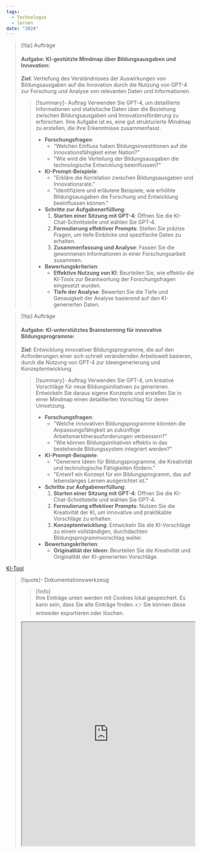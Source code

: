 ```yaml
---
tags:
  - Technologie
  - lernen
date: "2024"
---
```


>[!tip] Aufträge
>#### Aufgabe: KI-gestützte Mindmap über Bildungsausgaben und Innovation:
> **Ziel**: Vertiefung des Verständnisses der Auswirkungen von Bildungsausgaben auf die Innovation durch die Nutzung von GPT-4 zur Forschung und Analyse von relevanten Daten und Informationen.
>>[!summary]- Auftrag
>>Verwenden Sie GPT-4, um detaillierte Informationen und statistische Daten über die Beziehung zwischen Bildungsausgaben und Innovationsförderung zu erforschen. Ihre Aufgabe ist es, eine gut strukturierte Mindmap zu erstellen, die Ihre Erkenntnisse zusammenfasst.
>> - **Forschungsfragen**:
>>     - "Welchen Einfluss haben Bildungsinvestitionen auf die Innovationsfähigkeit einer Nation?"
>>     - "Wie wird die Verteilung der Bildungsausgaben die technologische Entwicklung beeinflussen?"
>> - **KI-Prompt-Beispiele**:
>>     - "Erkläre die Korrelation zwischen Bildungsausgaben und Innovationsrate."
>>     - "Identifiziere und erläutere Beispiele, wie erhöhte Bildungsausgaben die Forschung und Entwicklung beeinflussen können."
>> - **Schritte zur Aufgabenerfüllung**:
>>     1. **Starten einer Sitzung mit GPT-4**: Öffnen Sie die KI-Chat-Schnittstelle und wählen Sie GPT-4.
>>     2. **Formulierung effektiver Prompts**: Stellen Sie präzise Fragen, um tiefe Einblicke und spezifische Daten zu erhalten.
>>     3. **Zusammenfassung und Analyse**: Fassen Sie die gewonnenen Informationen in einer Forschungsarbeit zusammen.
>> - **Bewertungskriterien**:
>>     - **Effektive Nutzung von KI**: Beurteilen Sie, wie effektiv die KI-Tools zur Beantwortung der Forschungsfragen eingesetzt wurden.
>>     - **Tiefe der Analyse**: Bewerten Sie die Tiefe und Genauigkeit der Analyse basierend auf den KI-generierten Daten.

>[!tip] Aufträge
>#### Aufgabe: KI-unterstütztes Brainstorming für innovative Bildungsprogramme:
> **Ziel**: Entwicklung innovativer Bildungsprogramme, die auf den Anforderungen einer sich schnell verändernden Arbeitswelt basieren, durch die Nutzung von GPT-4 zur Ideengenerierung und Konzeptentwicklung.
>>[!summary]- Auftrag
>>Verwenden Sie GPT-4, um kreative Vorschläge für neue Bildungsinitiativen zu generieren. Entwickeln Sie daraus eigene Konzepte und erstellen Sie in einer Mindmap einen detaillierten Vorschlag für deren Umsetzung.
>> - **Forschungsfragen**:
>>     - "Welche innovativen Bildungsprogramme könnten die Anpassungsfähigkeit an zukünftige Arbeitsmarktherausforderungen verbessern?"
>>     - "Wie können Bildungsinitiativen effektiv in das bestehende Bildungssystem integriert werden?"
>> - **KI-Prompt-Beispiele**:
>>     - "Generiere Ideen für Bildungsprogramme, die Kreativität und technologische Fähigkeiten fördern."
>>     - "Entwirf ein Konzept für ein Bildungsprogramm, das auf lebenslanges Lernen ausgerichtet ist."
>> - **Schritte zur Aufgabenerfüllung**:
>>     1. **Starten einer Sitzung mit GPT-4**: Öffnen Sie die KI-Chat-Schnittstelle und wählen Sie GPT-4.
>>     2. **Formulierung effektiver Prompts**: Nutzen Sie die Kreativität der KI, um innovative und praktikable Vorschläge zu erhalten.
>>     3. **Konzeptentwicklung**: Entwickeln Sie die KI-Vorschläge zu einem vollständigen, durchdachten Bildungsprogrammvorschlag weiter.
>> - **Bewertungskriterien**:
>>     - **Originalität der Ideen**: Beurteilen Sie die Kreativität und Originalität der KI-generierten Vorschläge.
>>    

[KI-Tool](https://tools.fobizz.com/p/login)

>[!quote]- Dokumentationswerkzeug
>>[!info]  
>Ihre Einträge unten werden mit Cookies lokal gespeichert. Es kann sein, dass Sie alte Einträge finden. 
>👉 Sie können diese entweder exportieren oder löschen.
><iframe width="100%" height="600" src="https://app.Lumi.education/run/HvNdGA" allowfullscreen allow="geolocation *; autoplay; encrypted-media"></iframe>

